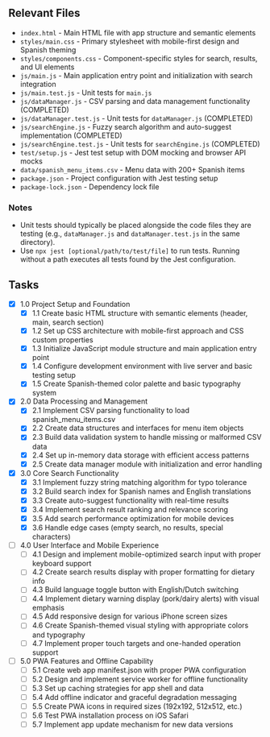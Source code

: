 ## Relevant Files

- `index.html` - Main HTML file with app structure and semantic elements
- `styles/main.css` - Primary stylesheet with mobile-first design and Spanish theming
- `styles/components.css` - Component-specific styles for search, results, and UI elements
- `js/main.js` - Main application entry point and initialization with search integration
- `js/main.test.js` - Unit tests for `main.js`
- `js/dataManager.js` - CSV parsing and data management functionality (COMPLETED)
- `js/dataManager.test.js` - Unit tests for `dataManager.js` (COMPLETED)
- `js/searchEngine.js` - Fuzzy search algorithm and auto-suggest implementation (COMPLETED)
- `js/searchEngine.test.js` - Unit tests for `searchEngine.js` (COMPLETED)
- `test/setup.js` - Jest test setup with DOM mocking and browser API mocks
- `data/spanish_menu_items.csv` - Menu data with 200+ Spanish items
- `package.json` - Project configuration with Jest testing setup
- `package-lock.json` - Dependency lock file

### Notes

- Unit tests should typically be placed alongside the code files they are testing (e.g., `dataManager.js` and `dataManager.test.js` in the same directory).
- Use `npx jest [optional/path/to/test/file]` to run tests. Running without a path executes all tests found by the Jest configuration.

## Tasks

- [x] 1.0 Project Setup and Foundation
  - [x] 1.1 Create basic HTML structure with semantic elements (header, main, search section)
  - [x] 1.2 Set up CSS architecture with mobile-first approach and CSS custom properties
  - [x] 1.3 Initialize JavaScript module structure and main application entry point
  - [x] 1.4 Configure development environment with live server and basic testing setup
  - [x] 1.5 Create Spanish-themed color palette and basic typography system

- [x] 2.0 Data Processing and Management
  - [x] 2.1 Implement CSV parsing functionality to load spanish_menu_items.csv
  - [x] 2.2 Create data structures and interfaces for menu item objects
  - [x] 2.3 Build data validation system to handle missing or malformed CSV data
  - [x] 2.4 Set up in-memory data storage with efficient access patterns
  - [x] 2.5 Create data manager module with initialization and error handling

- [x] 3.0 Core Search Functionality
  - [x] 3.1 Implement fuzzy string matching algorithm for typo tolerance
  - [x] 3.2 Build search index for Spanish names and English translations
  - [x] 3.3 Create auto-suggest functionality with real-time results
  - [x] 3.4 Implement search result ranking and relevance scoring
  - [x] 3.5 Add search performance optimization for mobile devices
  - [x] 3.6 Handle edge cases (empty search, no results, special characters)

- [ ] 4.0 User Interface and Mobile Experience
  - [ ] 4.1 Design and implement mobile-optimized search input with proper keyboard support
  - [ ] 4.2 Create search results display with proper formatting for dietary info
  - [ ] 4.3 Build language toggle button with English/Dutch switching
  - [ ] 4.4 Implement dietary warning display (pork/dairy alerts) with visual emphasis
  - [ ] 4.5 Add responsive design for various iPhone screen sizes
  - [ ] 4.6 Create Spanish-themed visual styling with appropriate colors and typography
  - [ ] 4.7 Implement proper touch targets and one-handed operation support

- [ ] 5.0 PWA Features and Offline Capability
  - [ ] 5.1 Create web app manifest.json with proper PWA configuration
  - [ ] 5.2 Design and implement service worker for offline functionality
  - [ ] 5.3 Set up caching strategies for app shell and data
  - [ ] 5.4 Add offline indicator and graceful degradation messaging
  - [ ] 5.5 Create PWA icons in required sizes (192x192, 512x512, etc.)
  - [ ] 5.6 Test PWA installation process on iOS Safari
  - [ ] 5.7 Implement app update mechanism for new data versions
